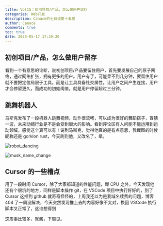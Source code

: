 ```yaml
---
title: Vol15：初创项目/产品，怎么做用户留存
categories: Web开发
description: Canace的七日谈第十五期
author: Canace
comments: true
toc: true
date: 2025-05-17 17:39:20
---
```

## 初创项目/产品，怎么做用户留存

看到一个有意思的论断，说初创项目/产品要留住用户，首先要发展自己的原子网络，通过网络扩张，拥有更多的用户。用户有了，可能呆不到几分钟，要留住用户就不要把定位局限于工具，而是让工具具备社交属性，让用户之间产生连接，用户才会停留更久，而成功的初始阈值，就是用户停留超过三分钟。

## 跳舞机器人

马斯克发布了一段机器人跳舞视频，动作很流畅，可以成为很好的舞蹈搭子，盲猜一波，未来动捕行业是不是会受到很大的影响。看到评论区有人问能不能运用到运动领域，感觉这个真可以有！说到马斯克，觉得他真的是有点意思，我截图的时候昵称还是 gorklon rust，今天刷到他，又改名了，晕。

![robot_dancing](https://Canace22.github.io/picx-images-hosting/20250517/image.54xzhbhafv.webp)

![musk_name_change](https://Canace22.github.io/picx-images-hosting/20250517/image.3rbgda6juf.webp)

## Cursor 的一些槽点

用了一段时间 Cursor，除了大家都知道的性能问题，爆 CPU 之外，今天发现他还有个很坑的地方，同样是脚本操作 git，在 VSCode 项目中执行好好的，到了 Cursor 这推到 github 就奇奇怪怪的，上周我还以为是我域名续费的问题，博客 404 了一周没解决，今天突然发现推上去的内容好像不太对，换回 VSCode 执行脚本又正常了，这谁想得到

这周事比较多，就酱，下周见。
